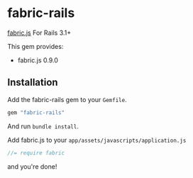 # fabric-rails

[fabric.js](http://fabricjs.com/) For Rails 3.1+

This gem provides:

  * fabric.js 0.9.0

## Installation

Add the fabric-rails gem to your `Gemfile`.

```ruby
gem "fabric-rails"
```

And run `bundle install`.

Add fabric.js to your `app/assets/javascripts/application.js`

```js
//= require fabric
```

and you're done!